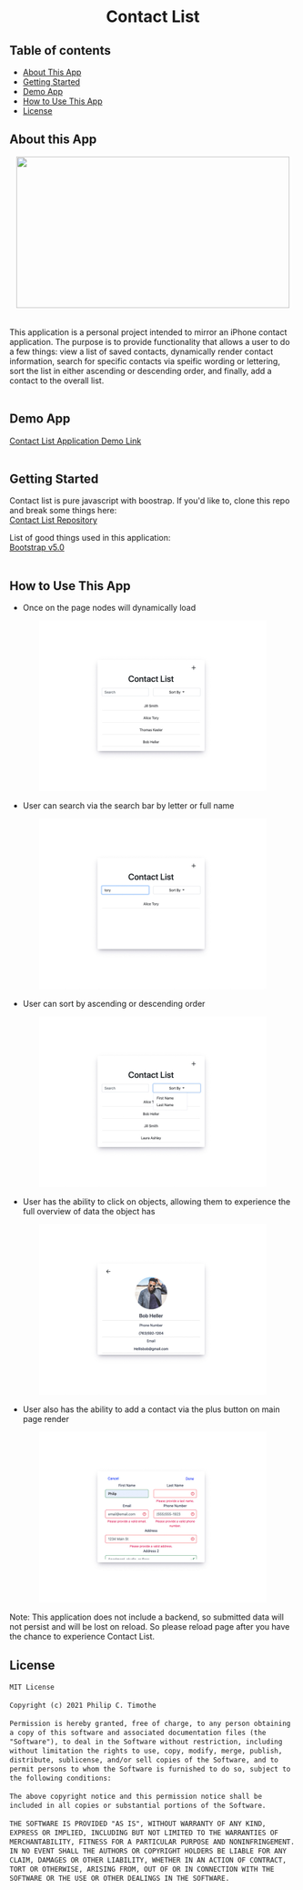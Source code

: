 <h1 align="center">Contact List</h1>

## Table of contents

- [About This App](##about-this-app)
- [Getting Started](##getting-started)
- [Demo App](##demo-app)
- [How to Use This App](##how-to-use-this-app)
- [License](##license)

## About this App
<div align="center">
<img src="https://media.giphy.com/media/Bz0VxzLCAPUgdxyTLE/giphy.gif" width="480" height="266">
</div>
<br/>

This application is a personal project intended to mirror an iPhone contact application.  The purpose is to provide functionality that allows a user to do a few things: view a list of saved contacts, dynamically render contact information, search for specific contacts via speific wording or lettering, sort the list in either ascending or descending order, and finally, add a contact to the overall list.
<br/>
<br/>

## Demo App
<a href="https://philiptimothe.github.io/Contact_List/">Contact List Application Demo Link</a>
<br/>
<br/>


## Getting Started

Contact list is pure javascript with boostrap.  If you'd like to, clone this repo and break some things here:<br/>
<a href="https://github.com/PhilipTimothe/Contact_List">Contact List Repository</a>
<br/>

List of good things used in this application:<br/>
<a href="https://getbootstrap.com/">Bootstrap v5.0</a>
<br/>
<br/>

## How to Use This App

- Once on the page nodes will dynamically load
<div align="center">
    <img src="images/Contact List.jpg" width="400" height="300">
</div>

- User can search via the search bar by letter or full name
<div align="center">
    <img src="images/Contact List-2.jpg" width="400" height="300">
</div>

- User can sort by ascending or descending order
<div align="center">
    <img src="images/Contact List-5.jpg" width="400" height="300">
</div>

- User has the ability to click on objects, allowing them to experience the full overview of data the object has
<div align="center">
    <img src="images/Contact List-4.jpg" width="400" height="300">
</div>

- User also has the ability to add a contact via the plus button on main page render
<div align="center">
    <img src="images/Contact List-3.jpg" width="400" height="300">
</div>


Note: This application does not include a backend, so submitted data will not persist and will be lost on reload.  So please reload page after you have the chance to experience Contact List.
<br/>

## License

    MIT License

    Copyright (c) 2021 Philip C. Timothe

    Permission is hereby granted, free of charge, to any person obtaining a copy of this software and associated documentation files (the "Software"), to deal in the Software without restriction, including without limitation the rights to use, copy, modify, merge, publish, distribute, sublicense, and/or sell copies of the Software, and to permit persons to whom the Software is furnished to do so, subject to the following conditions:

    The above copyright notice and this permission notice shall be included in all copies or substantial portions of the Software.

    THE SOFTWARE IS PROVIDED "AS IS", WITHOUT WARRANTY OF ANY KIND, EXPRESS OR IMPLIED, INCLUDING BUT NOT LIMITED TO THE WARRANTIES OF MERCHANTABILITY, FITNESS FOR A PARTICULAR PURPOSE AND NONINFRINGEMENT. IN NO EVENT SHALL THE AUTHORS OR COPYRIGHT HOLDERS BE LIABLE FOR ANY CLAIM, DAMAGES OR OTHER LIABILITY, WHETHER IN AN ACTION OF CONTRACT, TORT OR OTHERWISE, ARISING FROM, OUT OF OR IN CONNECTION WITH THE SOFTWARE OR THE USE OR OTHER DEALINGS IN THE SOFTWARE.
